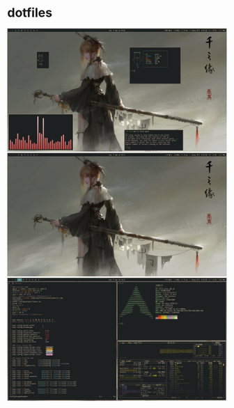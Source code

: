# dotfiles


![screenshot](https://github.com/voxie12/dotfiles/blob/main/Screenshots/2021-04-11-192846_1920x1080_scrot.png)
![screenshot](https://github.com/voxie12/dotfiles/blob/main/Screenshots/2021-04-11-191743_1920x1080_scrot.png)
![screenshot](https://github.com/voxie12/dotfiles/blob/main/Screenshots/2021-04-11-193114_1920x1080_scrot.png)

